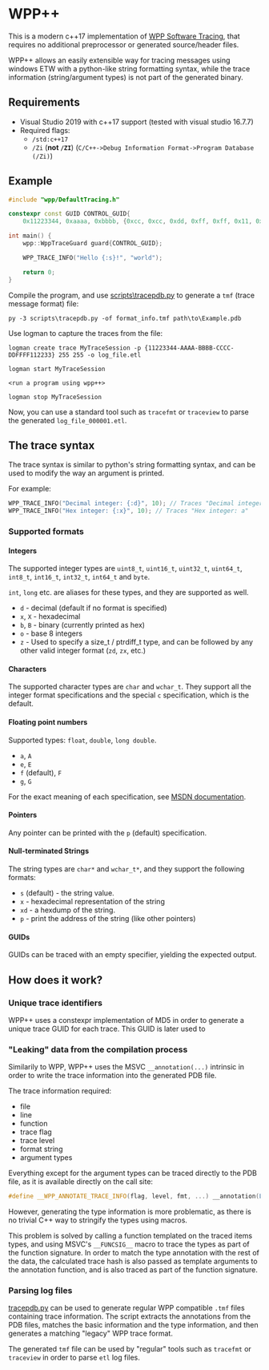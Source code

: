 # WPP++
This is a modern c++17 implementation of [WPP Software Tracing](https://docs.microsoft.com/en-us/windows-hardware/drivers/devtest/wpp-software-tracing), that requires no additional preprocessor or generated source/header files.

WPP++ allows an easily extensible way for tracing messages using windows ETW with a python-like string formatting syntax, while the trace information (string/argument types) is not part of the generated binary.

## Requirements
* Visual Studio 2019 with c++17 support (tested with visual studio 16.7.7)
* Required flags:
  * `/std:c++17`
  * `/Zi` (**not `/ZI`**) (`C/C++->Debug Information Format->Program Database (/Zi)`)


## Example
```c++
#include "wpp/DefaultTracing.h"

constexpr const GUID CONTROL_GUID{
    0x11223344, 0xaaaa, 0xbbbb, {0xcc, 0xcc, 0xdd, 0xff, 0xff, 0x11, 0x22, 0x33}};

int main() {
    wpp::WppTraceGuard guard{CONTROL_GUID};

    WPP_TRACE_INFO("Hello {:s}!", "world");

    return 0;
}
```

Compile the program, and use [scripts\tracepdb.py](scripts\tracepdb.py) to generate a `tmf` (trace message format) file:
```
py -3 scripts\tracepdb.py -of format_info.tmf path\to\Example.pdb
```

Use logman to capture the traces from the file:
```
logman create trace MyTraceSession -p {11223344-AAAA-BBBB-CCCC-DDFFFF112233} 255 255 -o log_file.etl

logman start MyTraceSession

<run a program using wpp++>

logman stop MyTraceSession
```

Now, you can use a standard tool such as `tracefmt` or `traceview` to parse the generated `log_file_000001.etl`.

## The trace syntax
The trace syntax is similar to python's string formatting syntax, and can be used to modify the way an argument is printed.

For example:
```cpp
WPP_TRACE_INFO("Decimal integer: {:d}", 10); // Traces "Decimal integer: 10"
WPP_TRACE_INFO("Hex integer: {:x}", 10); // Traces "Hex integer: a"
```

### Supported formats

#### Integers
The supported integer types are `uint8_t`, `uint16_t`, `uint32_t`, `uint64_t`, `int8_t`, `int16_t`, `int32_t`, `int64_t` and `byte`.

`int`, `long` etc. are aliases for these types, and they are supported as well.

* `d` - decimal (default if no format is specified)
* `x`, `X` - hexadecimal
* `b`, `B` - binary (currently printed as hex)
* `o` - base 8 integers
* `z` - Used to specify a size_t / ptrdiff_t type, and can be followed by any other valid integer format (`zd`, `zx`, etc.)

#### Characters
The supported character types are `char` and `wchar_t`.
They support all the integer format specifications and the special `c` specification, which is the default.

#### Floating point numbers
Supported types: `float`, `double`, `long double`.

* `a`, `A`
* `e`, `E`
* `f` (default), `F` 
* `g`, `G`

For the exact meaning of each specification, see [MSDN documentation](https://docs.microsoft.com/en-us/cpp/c-runtime-library/format-specification-syntax-printf-and-wprintf-functions?view=msvc-160&viewFallbackFrom=vs-2019).

#### Pointers
Any pointer can be printed with the `p` (default) specification.

#### Null-terminated Strings
The string types are `char*` and `wchar_t*`, and they support the following formats:
* `s` (default) - the string value.
* `x` - hexadecimal representation of the string
* `xd` - a hexdump of the string.
* `p` - print the address of the string (like other pointers)

#### GUIDs
GUIDs can be traced with an empty specifier, yielding the expected output.

## How does it work?
### Unique trace identifiers
WPP++ uses a constexpr implementation of MD5 in order to generate a unique trace GUID for each trace. This GUID is later used to 

### "Leaking" data from the compilation process
Similarily to WPP, WPP++ uses the MSVC `__annotation(...)` intrinsic in order to write the trace information into the generated PDB file.

The trace information required:
* file
* line
* function
* trace flag
* trace level
* format string
* argument types

Everything except for the argument types can be traced directly to the PDB file, as it is available directly on the call site:
```c++
#define __WPP_ANNOTATE_TRACE_INFO(flag, level, fmt, ...) __annotation(L"TMF_NG:", __WPP_MAKE_WIDE(__FILE__), __WPP_MAKE_WSTRING(__LINE__), L"FUNC=" __WPP_MAKE_WIDE(__FUNCSIG__), L"FLAG=" __WPP_MAKE_WSTRING(flag), L"LEVEL=" __WPP_MAKE_WSTRING(level), __WPP_MAKE_WIDE(fmt), __WPP_MAKE_WSTRING(__VA_ARGS__));
```

However, generating the type information is more problematic, as there is no trivial C++ way to stringify the types using macros.

This problem is solved by calling a function templated on the traced items types, and using MSVC's `__FUNCSIG__` macro to trace the types as part of the function signature. In order to match the type annotation with the rest of the data, the calculated trace hash is also passed as template arguments to the annotation function, and is also traced as part of the function signature.

### Parsing log files
[tracepdb.py](scripts\tracepdb.py) can be used to generate regular WPP compatible `.tmf` files containing trace information. The script extracts the annotations from the PDB files, matches the basic information and the type information, and then generates a matching "legacy" WPP trace format.

The generated `tmf` file can be used by "regular" tools such as `tracefmt` or `traceview` in order to parse `etl` log files.
